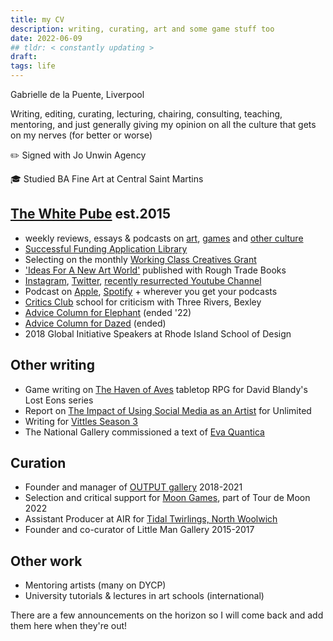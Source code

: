 ```yaml
---
title: my CV 
description: writing, curating, art and some game stuff too
date: 2022-06-09
## tldr: < constantly updating >
draft: 
tags: life
---
```


Gabrielle de la Puente, Liverpool 

Writing, editing, curating, lecturing, chairing, consulting, teaching, mentoring, and just generally giving my opinion on all the culture that gets on my nerves (for better or worse)

✏️ Signed with Jo Unwin Agency

🎓 Studied BA Fine Art at Central Saint Martins

## [The White Pube](http://thewhitepube.com "The White Pube") est.2015
- weekly reviews, essays & podcasts on [art](https://thewhitepube.com/art), [games](https://thewhitepube.com/games) and [other culture](https://thewhitepube.com/misc)
- [Successful Funding Application Library](https://thewhitepube.com/fundinglibrary)
- Selecting on the monthly [Working Class Creatives Grant](https://thewhitepube.com/grants)
- ['Ideas For A New Art World'](https://roughtradebooks.com/collections/editions/products/ideas-for-a-new-art-world-the-white-pube "Buy it Here") published with Rough Trade Books
- [Instagram](https://www.instagram.com/thewhitepube/), [Twitter](https://twitter.com/TheWhitePube), [recently resurrected Youtube Channel](https://www.youtube.com/channel/UC3dcNljL17OyeC_BcG0WtBQ)
- Podcast on [Apple](https://podcasts.apple.com/gb/podcast/the-white-pube/id1534961421), [Spotify](https://open.spotify.com/show/65q0BVy1k8p3R5G0WKYnV5) + wherever you get your podcasts
- [Critics Club](https://threeriversbexley.org/projects/critics-club) school for criticism with Three Rivers, Bexley
- [Advice Column for Elephant](https://elephant.art/author/the-white-pube/) (ended '22)
- [Advice Column for Dazed](https://www.dazeddigital.com/the-white-pube) (ended)
- 2018 Global Initiative Speakers at Rhode Island School of Design

## Other writing

- Game writing on [The Haven of Aves](https://davidblandy.itch.io/lost-eons-haven-of-aves) tabletop RPG for David Blandy's Lost Eons series
- Report on [The Impact of Using Social Media as an Artist](https://gdlp.co.uk/posts/art-report/) for Unlimited
- Writing for [Vittles Season 3](https://vittles.substack.com/p/the-hyper-regional-chippy-traditions?s=r)
- The National Gallery commissioned a text of [Eva Quantica](https://www.nationalgallery.org.uk/national-gallery-x/the-rules-do-not-apply/eva-quantica-by-mafj-alvarez)

## Curation 
- Founder and manager of [OUTPUT gallery](https://outputgallery.com) 2018-2021
- Selection and critical support for [Moon Games](https://gdlp.co.uk/posts/moon-games/), part of Tour de Moon 2022
- Assistant Producer at AIR for [Tidal Twirlings, North Woolwich](https://airstudio.org/places/north-woolwich/)
- Founder and co-curator of Little Man Gallery 2015-2017

## Other work
- Mentoring artists (many on DYCP)
- University tutorials & lectures in art schools (international)


There are a few announcements on the horizon so I will come back and add them here when they're out!

